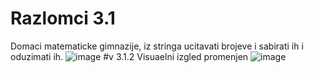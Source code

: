 # Razlomci 3.1
Domaci matematicke gimnazije, iz stringa ucitavati brojeve i sabirati ih i oduzimati ih.
![image](https://user-images.githubusercontent.com/112895914/201436919-88e23ac1-cdf6-4961-acae-b650f0eb8def.png)
#v 3.1.2
Visuaelni izgled promenjen
![image](https://user-images.githubusercontent.com/112895914/201438789-a02c0d17-e2fd-4ee7-a7cc-17f7d598c617.png)
